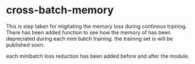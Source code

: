 # cross-batch-memory

This is step taken for migitating the memory loss during continous training.
There has been added function to see how the memory of has been depreciated during each mini batch training. 
the training set is will be published soon.

each minibatch loss reduction has been added before and after the module.